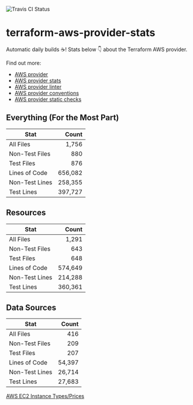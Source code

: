 ![Travis CI Status](https://travis-ci.org/YakDriver/terraform-aws-provider-stats.svg?branch=main)
# terraform-aws-provider-stats

Automatic daily builds :coffee:! Stats below :point_down: about the Terraform AWS provider.

Find out more:
* [AWS provider](https://github.com/terraform-providers/terraform-provider-aws)
* [AWS provider stats](https://github.com/YakDriver/terraform-aws-provider-stats)
* [AWS provider linter](https://github.com/terraform-providers/terraform-provider-aws/tree/master/awsproviderlint)
* [AWS provider conventions](https://github.com/YakDriver/terraform-aws-conventions)
* [AWS provider static checks](https://github.com/YakDriver/terraform-aws-provider-static-checks)



## Everything (For the Most Part)

|  Stat  |  Count  |
| ------------- | -------------: |
|  All Files  |  1,756  |
|  Non-Test Files  |  880  |
|  Test Files  |  876  |
|  Lines of Code  |  656,082  |
|  Non-Test Lines  |  258,355  |
|  Test Lines  |  397,727  |



## Resources

|  Stat  |  Count  |
| ------------- | -------------: |
|  All Files  |  1,291  |
|  Non-Test Files  |  643  |
|  Test Files  |  648  |
|  Lines of Code  |  574,649  |
|  Non-Test Lines  |  214,288  |
|  Test Lines  |  360,361  |



## Data Sources

|  Stat  |  Count  |
| ------------- | -------------: |
|  All Files  |  416  |
|  Non-Test Files  |  209  |
|  Test Files  |  207  |
|  Lines of Code  |  54,397  |
|  Non-Test Lines  |  26,714  |
|  Test Lines  |  27,683  |




[AWS EC2 Instance Types/Prices](https://github.com/YakDriver/aws-ec2-instance-types)
